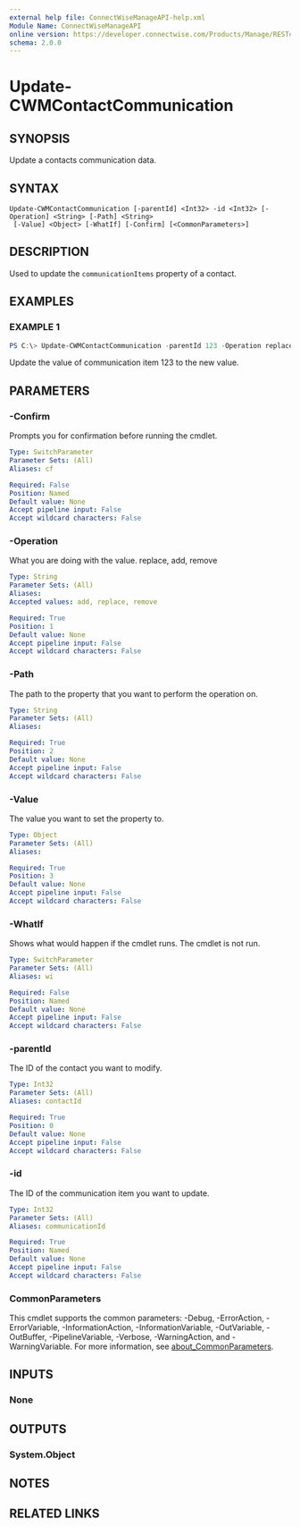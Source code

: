 ```yaml
---
external help file: ConnectWiseManageAPI-help.xml
Module Name: ConnectWiseManageAPI
online version: https://developer.connectwise.com/Products/Manage/REST#/ContactCommunications/patchCompanyContactsByParentIdCommunicationsById
schema: 2.0.0
---
```


# Update-CWMContactCommunication

## SYNOPSIS
Update a contacts communication data.

## SYNTAX

```
Update-CWMContactCommunication [-parentId] <Int32> -id <Int32> [-Operation] <String> [-Path] <String>
 [-Value] <Object> [-WhatIf] [-Confirm] [<CommonParameters>]
```

## DESCRIPTION
Used to update the `communicationItems` property of a contact.

## EXAMPLES

### EXAMPLE 1
```powershell
PS C:\> Update-CWMContactCommunication -parentId 123 -Operation replace -Path 'value' -Value 'new@email.com'
```

Update the value of communication item 123 to the new value.

## PARAMETERS

### -Confirm
Prompts you for confirmation before running the cmdlet.

```yaml
Type: SwitchParameter
Parameter Sets: (All)
Aliases: cf

Required: False
Position: Named
Default value: None
Accept pipeline input: False
Accept wildcard characters: False
```

### -Operation
What you are doing with the value.
replace, add, remove

```yaml
Type: String
Parameter Sets: (All)
Aliases:
Accepted values: add, replace, remove

Required: True
Position: 1
Default value: None
Accept pipeline input: False
Accept wildcard characters: False
```

### -Path
The path to the property that you want to perform the operation on.

```yaml
Type: String
Parameter Sets: (All)
Aliases:

Required: True
Position: 2
Default value: None
Accept pipeline input: False
Accept wildcard characters: False
```

### -Value
The value you want to set the property to.

```yaml
Type: Object
Parameter Sets: (All)
Aliases:

Required: True
Position: 3
Default value: None
Accept pipeline input: False
Accept wildcard characters: False
```

### -WhatIf
Shows what would happen if the cmdlet runs.
The cmdlet is not run.

```yaml
Type: SwitchParameter
Parameter Sets: (All)
Aliases: wi

Required: False
Position: Named
Default value: None
Accept pipeline input: False
Accept wildcard characters: False
```

### -parentId
The ID of the contact you want to modify.

```yaml
Type: Int32
Parameter Sets: (All)
Aliases: contactId

Required: True
Position: 0
Default value: None
Accept pipeline input: False
Accept wildcard characters: False
```

### -id
The ID of the communication item you want to update.

```yaml
Type: Int32
Parameter Sets: (All)
Aliases: communicationId

Required: True
Position: Named
Default value: None
Accept pipeline input: False
Accept wildcard characters: False
```

### CommonParameters
This cmdlet supports the common parameters: -Debug, -ErrorAction, -ErrorVariable, -InformationAction, -InformationVariable, -OutVariable, -OutBuffer, -PipelineVariable, -Verbose, -WarningAction, and -WarningVariable. For more information, see [about_CommonParameters](http://go.microsoft.com/fwlink/?LinkID=113216).

## INPUTS

### None
## OUTPUTS

### System.Object
## NOTES

## RELATED LINKS
